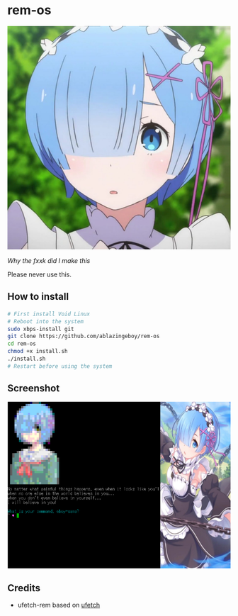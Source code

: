# rem-os

![](https://raw.githubusercontent.com/ablazingeboy/rem-os/main/resources/rem.jpg)

*Why the fxxk did I make this*

Please never use this.

## How to install

```bash
# First install Void Linux
# Reboot into the system
sudo xbps-install git
git clone https://github.com/ablazingeboy/rem-os
cd rem-os
chmod +x install.sh
./install.sh
# Restart before using the system
```

## Screenshot

![](https://raw.githubusercontent.com/ablazingeboy/rem-os/main/resources/remosscreenshot.png)

## Credits

- ufetch-rem based on [ufetch](https://gitlab.com/jschx/ufetch)
